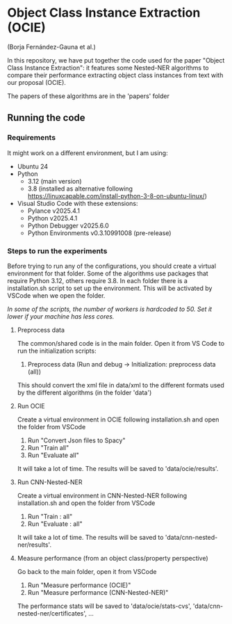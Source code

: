 # Object Class Instance Extraction (OCIE)
(Borja Fernández-Gauna et al.)

In this repository, we have put together the code used for the paper "Object Class Instance Extraction": it features some Nested-NER algorithms to compare their performance extracting object class instances from text with our proposal (OCIE).

The papers of these algorithms are in the 'papers' folder

## Running the code
### Requirements

It might work on a different environment, but I am using:
* Ubuntu 24
* Python
    * 3.12 (main version)
    * 3.8 (installed as alternative following https://linuxcapable.com/install-python-3-8-on-ubuntu-linux/)
* Visual Studio Code with these extensions:
    * Pylance v2025.4.1
    * Python v2025.4.1
    * Python Debugger v2025.6.0
    * Python Environments v0.3.10991008 (pre-release)

### Steps to run the experiments

Before trying to run any of the configurations, you should create a virtual environment for that folder.
Some of the algorithms use packages that require Python 3.12, others require 3.8. In each folder there is a installation.sh script to set up the environment. This will be activated by VSCode when we open the folder.

_In some of the scripts, the number of workers is hardcoded to 50. Set it lower if your machine has less cores._

1. Preprocess data

    The common/shared code is in the main folder. Open it from VS Code to run the initialization scripts:

    1. Preprocess data (Run and debug -> Initialization: preprocess data (all))

    This should convert the xml file in data/xml to the different formats used by the different algorithms (in the folder 'data')

2. Run OCIE

    Create a virtual environment in OCIE following installation.sh and open the folder from VSCode
    
    1. Run "Convert Json files to Spacy"
    2. Run "Train all"
    3. Run "Evaluate all"

    It will take a lot of time. The results will be saved to 'data/ocie/results'.

3. Run CNN-Nested-NER

    Create a virtual environment in CNN-Nested-NER following installation.sh and open the folder from VSCode

    1. Run "Train : all"
    2. Run "Evaluate : all"

    It will take a lot of time. The results will be saved to 'data/cnn-nested-ner/results'.

4. Measure performance (from an object class/property perspective)

    Go back to the main folder, open it from VSCode

    1. Run "Measure performance (OCIE)"
    1. Run "Measure performance (CNN-Nested-NER)"

    The performance stats will be saved to 'data/ocie/stats-cvs', 'data/cnn-nested-ner/certificates', ...

